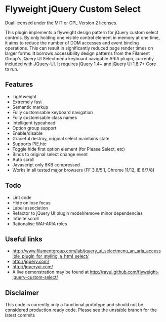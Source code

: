 # Flyweight jQuery Custom Select
Dual licensed under the MIT or GPL Version 2 licenses.

This plugin implements a flyweight design pattern for jQuery custom select controls. By only holding one visible control element in memory at one time, it aims to reduce the number of DOM accesses and event binding operations. This can result in significantly reduced page render times on larger forms. 
It borrows accessibility design patterns from the Filament Group's jQuery UI Selectmenu keyboard navigable ARIA plugin, currently included with JQuery-UI. It requires jQuery 1.4+ and jQuery UI 1.8.7+ Core to run.

## Features

  * Lightweight
  * Extremely fast
  * Semantic markup
  * Fully customisable keyboard navigation
  * Fully customisable class names
  * Intelligent typeahead
  * Option group support
  * Enable/disable
  * Graceful destroy, original select maintains state
  * Supports PIE.htc
  * Toggle hide first option element (for Please Select, etc)
  * Binds to original select change event
  * Auto scroll
  * Javascript only 8KB compressed
  * Works in all tested major browsers (FF 3.6/5.1, Chrome 11/12, IE 6/7/8)

## Todo

  * Lint code
  * Hide on lose focus
  * Label association
  * Refactor to jQuery UI plugin model/remove minor dependencies
  * Infinite scroll
  * Rationalise WAI-ARIA roles

## Useful links

  * http://www.filamentgroup.com/lab/jquery_ui_selectmenu_an_aria_accessible_plugin_for_styling_a_html_select/
  * http://jquery.com/
  * http://jqueryui.com/
  * A live demonstration may be found at http://rayui.github.com/flyweight-jquery-custom-select/
  
## Disclaimer

This code is currently only a functional prototype and should not be considered production ready code. Please see the unstable branch for the latest commits
